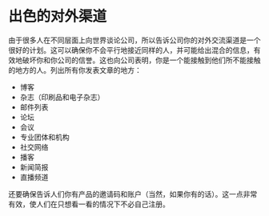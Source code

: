 # 出色的对外渠道

由于很多人在不同层面上向世界谈论公司，所以告诉公司你的对外交流渠道是一个很好的计划。这可以确保你不会平行地接近同样的人，并可能给出混合的信息，有效地破坏你和你公司的信誉。这也向公司表明，你是一个能接触到他们所不能接触的地方的人。列出所有你发表文章的地方：

-   博客
-   杂志（印刷品和电子杂志）
-   邮件列表
-   论坛
-   会议
-   专业团体和机构
-   社交网络
-   播客
-   新闻简报
-   直播频道

还要确保告诉人们你有产品的邀请码和账户（当然，如果你有的话）。这一点非常有效，使人们在只想看一看的情况下不必自己注册。